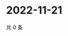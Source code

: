 # 2022-11-21

共 0 条

<!-- BEGIN WEIBO -->
<!-- 最后更新时间 Mon Nov 21 2022 06:14:39 GMT+0800 (China Standard Time) -->

<!-- END WEIBO -->
